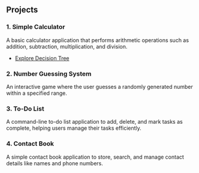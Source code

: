 ## Projects

### 1. Simple Calculator
A basic calculator application that performs arithmetic operations such as addition, subtraction, multiplication, and division.
- [Explore Decision Tree](./SimpleCalculator.ipynb/)

### 2. Number Guessing System
An interactive game where the user guesses a randomly generated number within a specified range.

### 3. To-Do List
A command-line to-do list application to add, delete, and mark tasks as complete, helping users manage their tasks efficiently.

### 4. Contact Book
A simple contact book application to store, search, and manage contact details like names and phone numbers.
